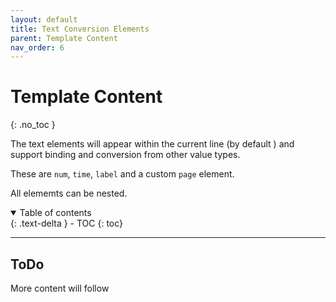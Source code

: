```yaml
---
layout: default
title: Text Conversion Elements
parent: Template Content
nav_order: 6
---
```


# Template Content
{: .no_toc }

The text elements will appear within the current line (by default ) and support binding and conversion from other value types.

These are `num`, `time`, `label` and a custom `page` element.

All elememts can be nested.

<details open markdown="block">
  <summary>
    Table of contents
  </summary>
  {: .text-delta }
- TOC
{: toc}
</details>

---

## ToDo

More content will follow
